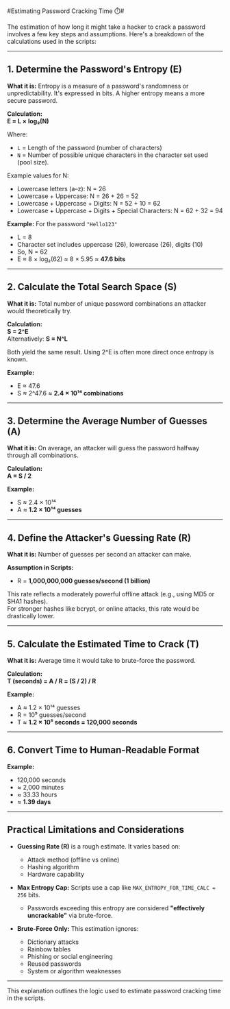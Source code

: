 #Estimating Password Cracking Time ⏱️#

The estimation of how long it might take a hacker to crack a password involves a few key steps and assumptions. Here's a breakdown of the calculations used in the scripts:

---

## 1. Determine the Password's Entropy (E)

**What it is:** Entropy is a measure of a password's randomness or unpredictability. It's expressed in bits. A higher entropy means a more secure password.

**Calculation:**  
**E = L × log₂(N)**

Where:  
- `L` = Length of the password (number of characters)  
- `N` = Number of possible unique characters in the character set used (pool size).  

Example values for N:  
- Lowercase letters (a–z): N = 26  
- Lowercase + Uppercase: N = 26 + 26 = 52  
- Lowercase + Uppercase + Digits: N = 52 + 10 = 62  
- Lowercase + Uppercase + Digits + Special Characters: N = 62 + 32 = 94

**Example:** For the password `"Hello123"`  
- L = 8  
- Character set includes uppercase (26), lowercase (26), digits (10)  
- So, N = 62  
- E ≈ 8 × log₂(62) ≈ 8 × 5.95 ≈ **47.6 bits**

---

## 2. Calculate the Total Search Space (S)

**What it is:** Total number of unique password combinations an attacker would theoretically try.

**Calculation:**  
**S = 2^E**  
Alternatively: **S = N^L**

Both yield the same result. Using 2^E is often more direct once entropy is known.

**Example:**  
- E ≈ 47.6  
- S ≈ 2^47.6 ≈ **2.4 × 10¹⁴ combinations**

---

## 3. Determine the Average Number of Guesses (A)

**What it is:** On average, an attacker will guess the password halfway through all combinations.

**Calculation:**  
**A = S / 2**

**Example:**  
- S ≈ 2.4 × 10¹⁴  
- A ≈ **1.2 × 10¹⁴ guesses**

---

## 4. Define the Attacker's Guessing Rate (R)

**What it is:** Number of guesses per second an attacker can make.

**Assumption in Scripts:**  
- R = **1,000,000,000 guesses/second (1 billion)**

This rate reflects a moderately powerful offline attack (e.g., using MD5 or SHA1 hashes).  
For stronger hashes like bcrypt, or online attacks, this rate would be drastically lower.

---

## 5. Calculate the Estimated Time to Crack (T)

**What it is:** Average time it would take to brute-force the password.

**Calculation:**  
**T (seconds) = A / R = (S / 2) / R**

**Example:**  
- A ≈ 1.2 × 10¹⁴ guesses  
- R = 10⁹ guesses/second  
- T ≈ **1.2 × 10⁵ seconds = 120,000 seconds**

---

## 6. Convert Time to Human-Readable Format

**Example:**  
- 120,000 seconds  
- ≈ 2,000 minutes  
- ≈ 33.33 hours  
- ≈ **1.39 days**

---

## Practical Limitations and Considerations

- **Guessing Rate (R)** is a rough estimate. It varies based on:
  - Attack method (offline vs online)
  - Hashing algorithm
  - Hardware capability

- **Max Entropy Cap:** Scripts use a cap like `MAX_ENTROPY_FOR_TIME_CALC = 256` bits.
  - Passwords exceeding this entropy are considered **"effectively uncrackable"** via brute-force.

- **Brute-Force Only:** This estimation ignores:
  - Dictionary attacks
  - Rainbow tables
  - Phishing or social engineering
  - Reused passwords
  - System or algorithm weaknesses

---

This explanation outlines the logic used to estimate password cracking time in the scripts.

